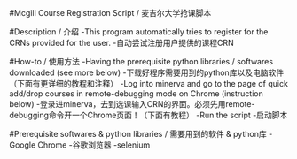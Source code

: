 #Mcgill Course Registration Script / 麦吉尔大学抢课脚本

#Description / 介绍
    -This program automatically tries to register for the CRNs provided for the user.
    -自动尝试注册用户提供的课程CRN

#How-to / 使用方法
    -Having the prerequisite python libraries / softwares downloaded (see more below)
    -下载好程序需要用到的python库以及电脑软件（下面有更详细的教程和注释）
    -Log into minerva and go to the page of quick add/drop courses in remote-debugging mode on Chrome (instruction below)
    -登录进minerva，去到选课输入CRN的界面。必须先用remote-debugging命令开一个Chrome页面！（下面有教程）
    -Run the script 
    -启动脚本

#Prerequisite softwares & python libraries / 需要用到的软件 & python库
    -Google Chrome
    -谷歌浏览器
    -selenium
      
